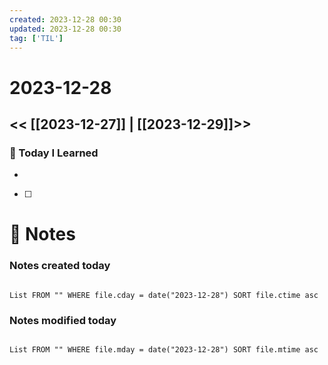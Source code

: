 ```yaml
---
created: 2023-12-28 00:30
updated: 2023-12-28 00:30
tag: ['TIL']
---
```

# 2023-12-28
<< [[2023-12-27]] | [[2023-12-29]]>>
---

### 📅 Today I Learned
- 

- [ ]


# 📝 Notes
### Notes created today
```dataview

List FROM "" WHERE file.cday = date("2023-12-28") SORT file.ctime asc

```

### Notes modified today
```dataview

List FROM "" WHERE file.mday = date("2023-12-28") SORT file.mtime asc

```